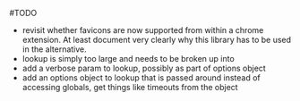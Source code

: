 
#TODO

* revisit whether favicons are now supported from within a chrome
extension. At least document very clearly why this library has to be used
in the alternative.
* lookup is simply too large and needs to be broken up into
* add a verbose param to lookup, possibly as part of options object
* add an options object to lookup that is passed around instead of accessing
globals, get things like timeouts from the object

